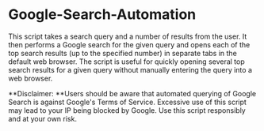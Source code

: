 # Google-Search-Automation

This script takes a search query and a number of results from the user. It then performs a Google search for the given query and opens each of the top search results (up to the specified number) in separate tabs in the default web browser. The script is useful for quickly opening several top search results for a given query without manually entering the query into a web browser. 

**Disclaimer:
**Users should be aware that automated querying of Google Search is against Google's Terms of Service. Excessive use of this script may lead to your IP being blocked by Google. Use this script responsibly and at your own risk.
